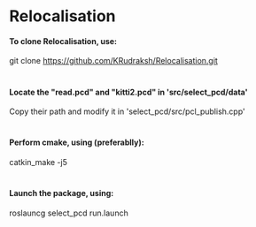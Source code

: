 # Relocalisation

#### To clone Relocalisation, use:
git clone https://github.com/KRudraksh/Relocalisation.git
# 
#### Locate the "read.pcd" and "kitti2.pcd" in 'src/select_pcd/data'
Copy their path and modify it in 'select_pcd/src/pcl_publish.cpp'
# 
#### Perform cmake, using (preferablly):
catkin_make -j5
# 
#### Launch the package, using:
roslauncg select_pcd run.launch
